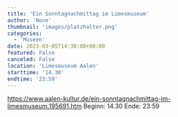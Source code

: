 ```yaml
---
title: 'Ein Sonntagnachmittag im Limesmuseum'
author: 'None'
thumbnail: 'images/platzhalter.png'
categories:
  - 'Museen'
date: 2023-03-05T14:30:00+00:00
featured: False
canceled: False
location: 'Limesmuseum Aalen'
starttime: '14.30'
endtime: '23:59'
---
```

https://www.aalen-kultur.de/ein-sonntagnachmittag-im-limesmuseum.195691.htm
Beginn: 14.30
 Ende: 23:59